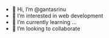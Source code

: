 - 👋 Hi, I’m @gantasrinu
- 👀 I’m interested in web development
- 🌱 I’m currently learning ...
- 💞️ I’m looking to collaborate 

<!---
gantasrinu/gantasrinu is a ✨ special ✨ repository because its `README.md` (this file) appears on your GitHub profile.
You can click the Preview link to take a look at your changes.
--->
